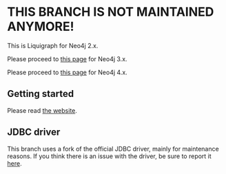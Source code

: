 # THIS BRANCH IS NOT MAINTAINED ANYMORE!

This is Liquigraph for Neo4j 2.x.

Please proceed to [this page](https://github.com/liquigraph/liquigraph/tree/3.x) for Neo4j 3.x.

Please proceed to [this page](https://github.com/liquigraph/liquigraph/tree/4.x) for Neo4j 4.x.

## Getting started

Please read [the website](https://liquigraph.org/).

## JDBC driver

This branch uses a fork of the official JDBC driver, mainly for maintenance reasons.
If you think there is an issue with the driver, be sure to report it [here](https://github.com/fbiville/neo4j-jdbc-2x/issues).
